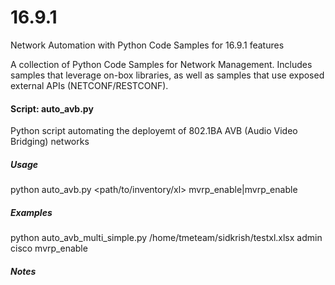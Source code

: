 # 16.9.1
Network Automation with Python Code Samples for 16.9.1 features 

A collection of Python Code Samples for Network Management. Includes samples that leverage on-box libraries, as well as samples that use exposed external APIs (NETCONF/RESTCONF).

#### Script: auto_avb.py
Python script automating the deployemt of 802.1BA AVB (Audio Video Bridging) networks 

##### Usage
python auto_avb.py <path/to/inventory/xl> <username> <password> mvrp_enable|mvrp_enable

##### Examples 
python auto_avb_multi_simple.py /home/tmeteam/sidkrish/testxl.xlsx admin cisco mvrp_enable

##### Notes
